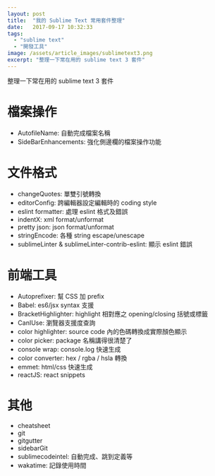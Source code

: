 ```yaml
---
layout: post
title:  "我的 Sublime Text 常用套件整理"
date:   2017-09-17 10:32:33
tags:
  - "sublime text"
  - "開發工具"
image: /assets/article_images/sublimetext3.png
excerpt: "整理一下常在用的 sublime text 3 套件"
---
```


整理一下常在用的 sublime text 3 套件

# 檔案操作
- AutofileName: 自動完成檔案名稱
- SideBarEnhancements: 強化側邊欄的檔案操作功能


# 文件格式
- changeQuotes: 單雙引號轉換
- editorConfig: 跨編輯器設定編輯時的 coding style
- eslint formatter: 處理 eslint 格式及錯誤
- indentX: xml format/unformat
- pretty json: json format/unformat
- stringEncode: 各種 string escape/unescape
- sublimeLinter & sublimeLinter-contrib-eslint: 顯示 eslint 錯誤


# 前端工具
- Autoprefixer: 幫 CSS 加 prefix
- Babel: es6/jsx syntax 支援
- BracketHighlighter: highlight 相對應之 opening/closing 括號或標籤
- CanIUse: 瀏覽器支援度查詢
- color highlighter: source code 內的色碼轉換成實際顏色顯示
- color picker: package 名稱講得很清楚了
- console wrap: console.log 快速生成
- color converter: hex / rgba / hsla 轉換
- emmet: html/css 快速生成
- reactJS: react snippets

# 其他
- cheatsheet
- git
- gitgutter
- sidebarGit
- sublimecodeintel: 自動完成、跳到定義等
- wakatime: 記錄使用時間